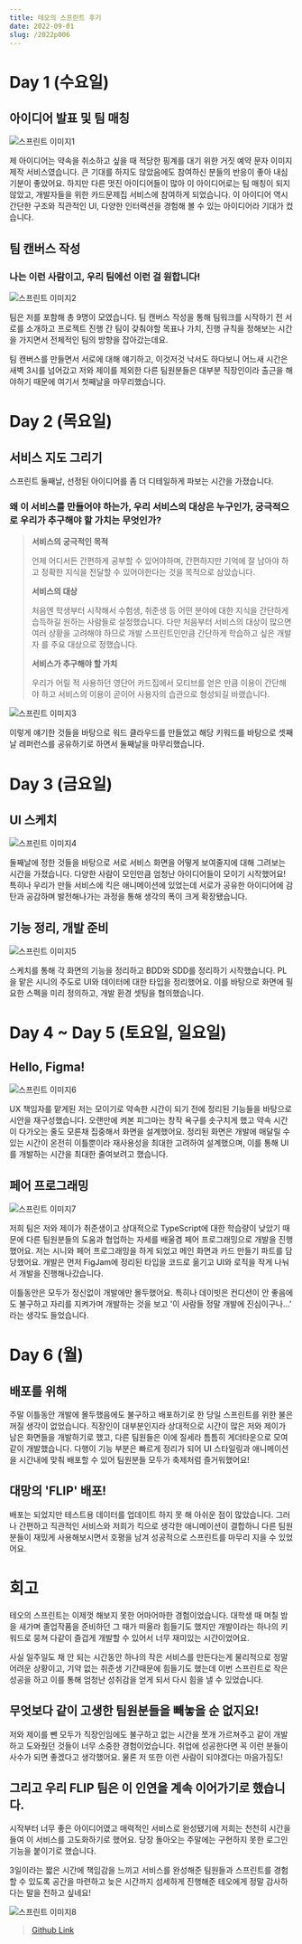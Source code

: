 ```yaml
---
title: 테오의 스프린트 후기
date: 2022-09-01
slug: /2022p006
---
```


# Day 1 (수요일)

## 아이디어 발표 및 팀 매칭

![스프린트 이미지1](images/sprint1.png)

제 아이디어는 약속을 취소하고 싶을 때 적당한 핑계를 대기 위한 거짓 예약 문자 이미지 제작 서비스였습니다. 큰 기대를 하지도 않았음에도 참여하신 분들의 반응이 좋아 내심 기분이 좋았어요. 하지만 다른 멋진 아이디어들이 많아 이 아이디어로는 팀 매칭이 되지 않았고, 개발자들을 위한 카드문제집 서비스에 참여하게 되었습니다. 이 아이디어 역시 간단한 구조와 직관적인 UI, 다양한 인터랙션을 경험해 볼 수 있는 아이디어라 기대가 컸습니다.

## 팀 캔버스 작성

### 나는 이런 사람이고, 우리 팀에선 이런 걸 원합니다!

![스프린트 이미지2](images/sprint2.png)

팀은 저를 포함해 총 9명이 모였습니다. 팀 캔버스 작성을 통해 팀워크를 시작하기 전 서로를 소개하고 프로젝트 진행 간 팀이 갖춰야할 목표나 가치, 진행 규칙을 정해보는 시간을 가지면서 전체적인 팀의 방향을 잡아갔는데요.

팀 캔버스를 만들면서 서로에 대해 얘기하고, 이것저것 낙서도 하다보니 어느새 시간은 새벽 3시를 넘어갔고 저와 제이를 제외한 다른 팀원분들은 대부분 직장인이라 출근을 해야하기 때문에 여기서 첫째날을 마무리했습니다.

# Day 2 (목요일)

## 서비스 지도 그리기

스프린트 둘째날, 선정된 아이디어를 좀 더 디테일하게 파보는 시간을 가졌습니다.

### 왜 이 서비스를 만들어야 하는가, 우리 서비스의 대상은 누구인가, 궁극적으로 우리가 추구해야 할 가치는 무엇인가?

> **서비스의 궁극적인 목적**
>
> 언제 어디서든 간편하게 공부할 수 있어야하며, 간편하지만 기억에 잘 남아야 하고 정확한 지식을 전달할 수 있어야한다는 것을 목적으로 삼았습니다.
>
> **서비스의 대상**
>
> 처음엔 학생부터 시작해서 수험생, 취준생 등 어떤 분야에 대한 지식을 간단하게 습득하길 원하는 사람들로 설정했습니다. 다만 처음부터 서비스의 대상이 많으면 여러 상황을 고려해야 하므로 개발 스프린트인만큼 간단하게 학습하고 싶은 개발자 를 주요 대상으로 정했습니다.
>
> **서비스가 추구해야 할 가치**
>
> 우리가 어릴 적 사용하던 영단어 카드집에서 모티브를 얻은 만큼 이용이 간단해야 하고 서비스의 이용이 곧이어 사용자의 습관으로 형성되길 바랬습니다.

![스프린트 이미지3](images/sprint3.png)

이렇게 얘기한 것들을 바탕으로 워드 클라우드를 만들었고 해당 키워드를 바탕으로 셋째날 레퍼런스를 공유하기로 하면서 둘째날을 마무리했습니다.

# Day 3 (금요일)

## UI 스케치

![스프린트 이미지4](images/sprint4.png)

둘째날에 정한 것들을 바탕으로 서로 서비스 화면을 어떻게 보여줄지에 대해 그려보는 시간을 가졌습니다. 다양한 사람이 모인만큼 엄청난 아이디어들이 모이기 시작했어요! 특히나 우리가 만들 서비스에 킥은 애니메이션에 있었는데 서로가 공유한 아이디어에 감탄과 공감하며 발전해나가는 과정을 통해 생각의 폭이 크게 확장됐습니다.

## 기능 정리, 개발 준비

![스프린트 이미지5](images/sprint5.png)

스케치를 통해 각 화면의 기능을 정리하고 BDD와 SDD를 정리하기 시작했습니다. PL을 맡은 시니의 주도로 UI와 데이터에 대한 타입을 정리했어요. 이를 바탕으로 화면에 필요한 스펙을 미리 정의하고, 개발 환경 셋팅을 협의했습니다.

# Day 4 ~ Day 5 (토요일, 일요일)

## Hello, Figma!

![스프린트 이미지6](images/sprint6.png)

UX 책임자를 맡게된 저는 모이기로 약속한 시간이 되기 전에 정리된 기능들을 바탕으로 시안을 재구성했습니다. 오랜만에 켜본 피그마는 창작 욕구를 솟구치게 했고 약속 시간이 다가오는 줄도 모른채 집중해서 화면을 설계했어요. 정리된 화면은 개발에 매달릴 수 있는 시간이 온전히 이틀뿐이라 재사용성을 최대한 고려하여 설계했으며, 이를 통해 UI를 개발하는 시간을 최대한 줄여보려고 했습니다.

## 페어 프로그래밍

![스프린트 이미지7](images/sprint7.png)

저희 팀은 저와 제이가 취준생이고 상대적으로 TypeScript에 대한 학습량이 낮았기 때문에 다른 팀원분들의 도움과 협업하는 자세를 배울겸 페어 프로그래밍으로 개발을 진행했어요. 저는 시니와 페어 프로그래밍을 하게 되었고 메인 화면과 카드 만들기 파트를 담당했어요. 개발은 먼저 FigJam에 정리된 타입을 코드로 옮기고 UI와 로직을 작게 나눠서 개발을 진행해나갔습니다.

이틀동안은 모두가 정신없이 개발에만 몰두했어요. 특히나 데이빗은 컨디션이 안 좋음에도 불구하고 자리를 지켜가며 개발하는 것을 보고 '이 사람들 정말 개발에 진심이구나...' 라는 생각도 들었습니다.

# Day 6 (월)

## 배포를 위해

주말 이틀동안 개발에 몰두했음에도 불구하고 배포하기로 한 당일 스프린트를 위한 불은 꺼질 생각이 없었습니다. 직장인이 대부분인지라 상대적으로 시간이 많은 저와 제이가 남은 화면들을 개발하기로 했고, 다른 팀원들은 이에 질세라 틈틈히 게더타운으로 모여 같이 개발했습니다. 다행이 기능 부분은 빠르게 정리가 되어 UI 스타일링과 애니메이션을 시간내에 맞춰 배포할 수 있어 팀원분들 모두가 축제처럼 즐거워했어요!

## 대망의 'FLIP' 배포!

배포는 되었지만 테스트용 데이터를 업데이트 하지 못 해 아쉬운 점이 많았습니다. 그러나 간편하고 직관적인 서비스와 저희가 킥으로 생각한 애니메이션이 결합하니 다른 팀원분들이 재밌게 사용해보시면서 호평을 남겨 성공적으로 스프린트를 마무리 지을 수 있었어요.

# 회고

테오의 스프린트는 이제껏 해보지 못한 어마어마한 경험이었습니다.
대학생 때 며칠 밤을 새가며 졸업작품을 준비하던 그 때가 떠올라 힘들기도 했지만 개발이라는 하나의 키워드로 뭉쳐 다같이 즐겁게 개발할 수 있어서 너무 재미있는 시간이었어요.

사실 일주일도 채 안 되는 시간동안 하나의 작은 서비스를 만든다는게 물리적으로 정말 어려운 상황이고, 기약 없는 취준생 기간때문에 힘들기도 했는데 이번 스프린트로 작은 성공을 하고 이를 통해 엄청난 성취감을 얻게 되서 다시 힘을 낼 수 있었습니다.

## 무엇보다 같이 고생한 팀원분들을 빼놓을 순 없지요!

저와 제이를 뺀 모두가 직장인임에도 불구하고 없는 시간을 쪼개 가르쳐주고 같이 개발하고 도와줬던 것들이 너무 소중한 경험이었습니다. 취업에 성공한다면 꼭 이런 분들이 사수가 되면 좋겠다고 생각했어요. 물론 저 또한 이런 사람이 되야겠다는 마음가짐도!

## 그리고 우리 FLIP 팀은 이 인연을 계속 이어가기로 했습니다.

시작부터 너무 좋은 아이디어였고 매력적인 서비스로 완성됐기에 저희는 천천히 시간을 들여 이 서비스를 고도화하기로 했어요. 당장 돌아오는 주말에는 구현하지 못한 로그인 기능을 붙이기로 했습니다.

3일이라는 짧은 시간에 책임감을 느끼고 서비스를 완성해준 팀원들과 스프린트를 경험할 수 있도록 공간을 마련하고 늦은 시간까지 섬세하게 진행해준 테오에게 정말 감사하다는 말을 전하고 싶네요!

![스프린트 이미지8](images/sprint8.png)

> [Github Link](https://github.com/code-flash-card/code-flash-card)
